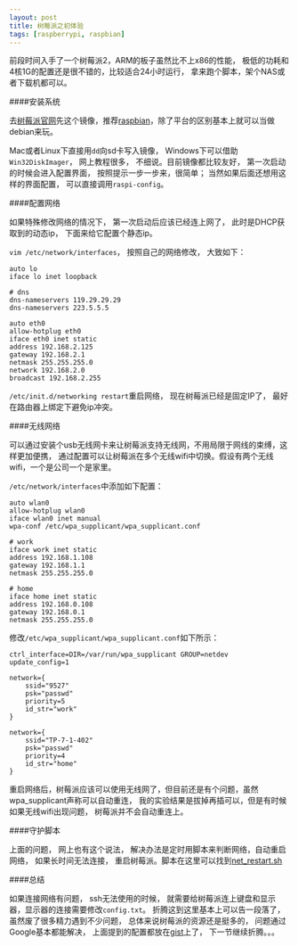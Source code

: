 ```yaml
---
layout: post
title: 树莓派之初体验
tags: [raspberrypi, raspbian]
---
```


前段时间入手了一个树莓派2，ARM的板子虽然比不上x86的性能， 极低的功耗和4核1G的配置还是很不错的，比较适合24小时运行， 拿来跑个脚本，架个NAS或者下载机都可以。

<!--more-->

####安装系统

去[树莓派官网](https://www.raspberrypi.org/)先这个镜像，推荐[raspbian](https://www.raspberrypi.org/downloads/raspbian/)，除了平台的区别基本上就可以当做debian来玩。

Mac或者Linux下直接用`dd`向sd卡写入镜像， Windows下可以借助`Win32DiskImager`， 网上教程很多， 不细说。目前镜像都比较友好， 第一次启动的时候会进入配置界面， 按照提示一步一步来，很简单； 当然如果后面还想用这样的界面配置， 可以直接调用`raspi-config`。

####配置网络

如果特殊修改网络的情况下， 第一次启动后应该已经连上网了， 此时是DHCP获取到的动态ip， 下面来给它配置个静态ip。

`vim /etc/network/interfaces`， 按照自己的网络修改， 大致如下：

```
auto lo
iface lo inet loopback

# dns
dns-nameservers 119.29.29.29
dns-nameservers 223.5.5.5

auto eth0
allow-hotplug eth0
iface eth0 inet static
address 192.168.2.125
gateway 192.168.2.1
netmask 255.255.255.0
network 192.168.2.0
broadcast 192.168.2.255
```

`/etc/init.d/networking restart`重启网络， 现在树莓派已经是固定IP了， 最好在路由器上绑定下避免ip冲突。

####无线网络

可以通过安装个usb无线网卡来让树莓派支持无线网，不用局限于网线的束缚，这样更加便携， 通过配置可以让树莓派在多个无线wifi中切换。假设有两个无线wifi，一个是公司一个是家里。

`/etc/network/interfaces`中添加如下配置：

```
auto wlan0
allow-hotplug wlan0
iface wlan0 inet manual
wpa-conf /etc/wpa_supplicant/wpa_supplicant.conf

# work
iface work inet static
address 192.168.1.108
gateway 192.168.1.1
netmask 255.255.255.0

# home
iface home inet static
address 192.168.0.108
gateway 192.168.0.1
netmask 255.255.255.0
```

修改`/etc/wpa_supplicant/wpa_supplicant.conf`如下所示：

```
ctrl_interface=DIR=/var/run/wpa_supplicant GROUP=netdev
update_config=1

network={
    ssid="9527"
    psk="passwd"
    priority=5
    id_str="work"
}

network={
    ssid="TP-7-1-402"
    psk="passwd"
    priority=4
    id_str="home"
}
```

重启网络后，树莓派应该可以使用无线网了，但目前还是有个问题，虽然wpa_supplicant声称可以自动重连， 我的实验结果是拔掉再插可以，但是有时候如果无线wifi出现问题， 树莓派并不会自动重连上。

####守护脚本

上面的问题， 网上也有这个说法， 解决办法是定时用脚本来判断网络，自动重启网络， 如果长时间无法连接， 重启树莓派。脚本在这里可以找到[net_restart.sh](https://gist.github.com/likebeta/eb5551cd4f4578e91dae#file-net_restart-sh)

####总结

如果连接网络有问题， ssh无法使用的时候， 就需要给树莓派连上键盘和显示器，显示器的连接需要修改`config.txt`。 折腾这到这里基本上可以告一段落了， 虽然废了很多精力遇到不少问题， 总体来说树莓派的资源还是挺多的， 问题通过Google基本都能解决， 上面提到的配置都放在[gist](https://gist.github.com/likebeta/eb5551cd4f4578e91dae)上了， 下一节继续折腾。。。
